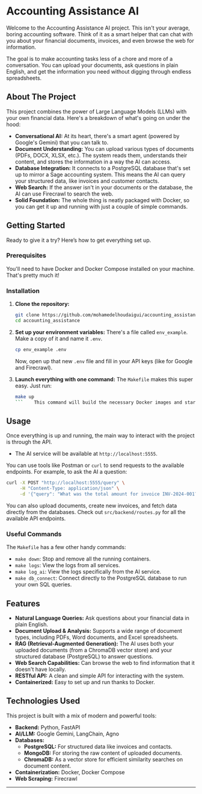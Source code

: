 # Accounting Assistance AI

Welcome to the Accounting Assistance AI project. This isn't your average, boring accounting software. Think of it as a smart helper that can chat with you about your financial documents, invoices, and even browse the web for information.

The goal is to make accounting tasks less of a chore and more of a conversation. You can upload your documents, ask questions in plain English, and get the information you need without digging through endless spreadsheets.

## About The Project

This project combines the power of Large Language Models (LLMs) with your own financial data. Here's a breakdown of what's going on under the hood:

*   **Conversational AI:** At its heart, there's a smart agent (powered by Google's Gemini) that you can talk to.
*   **Document Understanding:** You can upload various types of documents (PDFs, DOCX, XLSX, etc.). The system reads them, understands their content, and stores the information in a way the AI can access.
*   **Database Integration:** It connects to a PostgreSQL database that's set up to mirror a Sage accounting system. This means the AI can query your structured data, like invoices and customer contacts.
*   **Web Search:** If the answer isn't in your documents or the database, the AI can use Firecrawl to search the web.
*   **Solid Foundation:** The whole thing is neatly packaged with Docker, so you can get it up and running with just a couple of simple commands.

## Getting Started

Ready to give it a try? Here’s how to get everything set up.

### Prerequisites

You'll need to have Docker and Docker Compose installed on your machine. That's pretty much it!

### Installation

1.  **Clone the repository:**
    ```sh
    git clone https://github.com/mohamedelhoudaigui/accounting_assistance.git
    cd accounting_assistance
    ```

2.  **Set up your environment variables:**
    There's a file called `env_example`. Make a copy of it and name it `.env`.
    ```sh
    cp env_example .env
    ```
    Now, open up that new `.env` file and fill in your API keys (like for Google and Firecrawl).

3.  **Launch everything with one command:**
    The `Makefile` makes this super easy. Just run:
    ```sh
    make up
    ```    This command will build the necessary Docker images and start all the services (the AI, the databases, etc.).

## Usage

Once everything is up and running, the main way to interact with the project is through the API.

*   The AI service will be available at `http://localhost:5555`.

You can use tools like Postman or `curl` to send requests to the available endpoints. For example, to ask the AI a question:

```sh
curl -X POST "http://localhost:5555/query" \
     -H "Content-Type: application/json" \
     -d '{"query": "What was the total amount for invoice INV-2024-001?"}'
```

You can also upload documents, create new invoices, and fetch data directly from the databases. Check out `src/backend/routes.py` for all the available API endpoints.

### Useful Commands

The `Makefile` has a few other handy commands:

*   `make down`: Stop and remove all the running containers.
*   `make logs`: View the logs from all services.
*   `make log_ai`: View the logs specifically from the AI service.
*   `make db_connect`: Connect directly to the PostgreSQL database to run your own SQL queries.

## Features

*   **Natural Language Queries:** Ask questions about your financial data in plain English.
*   **Document Upload & Analysis:** Supports a wide range of document types, including PDFs, Word documents, and Excel spreadsheets.
*   **RAG (Retrieval-Augmented Generation):** The AI uses both your uploaded documents (from a ChromaDB vector store) and your structured database (PostgreSQL) to answer questions.
*   **Web Search Capabilities:** Can browse the web to find information that it doesn't have locally.
*   **RESTful API:** A clean and simple API for interacting with the system.
*   **Containerized:** Easy to set up and run thanks to Docker.

## Technologies Used

This project is built with a mix of modern and powerful tools:

*   **Backend:** Python, FastAPI
*   **AI/LLM:** Google Gemini, LangChain, Agno
*   **Databases:**
    *   **PostgreSQL:** For structured data like invoices and contacts.
    *   **MongoDB:** For storing the raw content of uploaded documents.
    *   **ChromaDB:** As a vector store for efficient similarity searches on document content.
*   **Containerization:** Docker, Docker Compose
*   **Web Scraping:** Firecrawl

---
